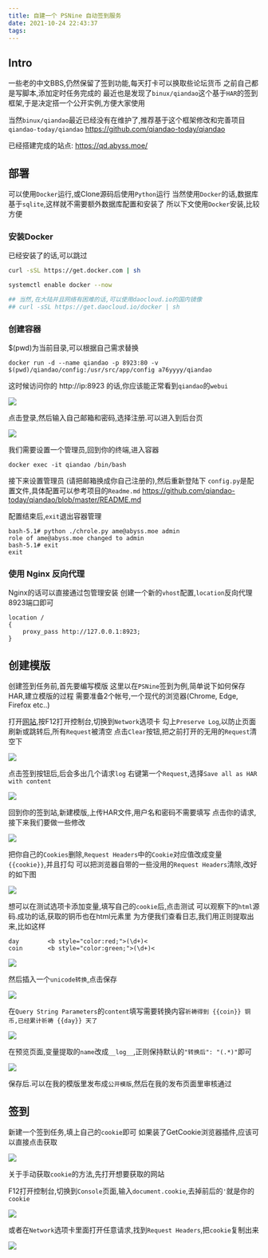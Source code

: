```yaml
---
title: 自建一个 PSNine 自动签到服务
date: 2021-10-24 22:43:37
tags:
---
```


## Intro

一些老的中文BBS,仍然保留了签到功能,每天打卡可以换取些论坛货币
之前自己都是写脚本,添加定时任务完成的
最近也是发现了`binux/qiandao`这个基于`HAR`的签到框架,于是决定搭一个公开实例,方便大家使用

当然`binux/qiandao`最近已经没有在维护了,推荐基于这个框架修改和完善项目`qiandao-today/qiandao`
https://github.com/qiandao-today/qiandao


已经搭建完成的站点: https://qd.abyss.moe/


## 部署

可以使用`Docker`运行,或Clone源码后使用`Python`运行
当然使用`Docker`的话,数据库基于`sqlite`,这样就不需要额外数据库配置和安装了
所以下文使用`Docker`安装,比较方便


### 安装Docker

已经安装了的话,可以跳过

```bash
curl -sSL https://get.docker.com | sh

systemctl enable docker --now

## 当然,在大陆并且网络有困难的话,可以使用daocloud.io的国内镜像
## curl -sSL https://get.daocloud.io/docker | sh
```

### 创建容器

$(pwd)为当前目录,可以根据自己需求替换

```
docker run -d --name qiandao -p 8923:80 -v $(pwd)/qiandao/config:/usr/src/app/config a76yyyy/qiandao
```

这时候访问你的 http://ip:8923 的话,你应该能正常看到`qiandao`的`webui`

![](https://ae01.alicdn.com/kf/H902a6b67e4c04a9e887a321dc3bcc104S.png)

点击登录,然后输入自己邮箱和密码,选择注册.可以进入到后台页

![](https://ae01.alicdn.com/kf/H4d74128d2ea44998af59b6d4fb168024Y.png)

我们需要设置一个管理员,回到你的终端,进入容器

```
docker exec -it qiandao /bin/bash
```

接下来设置管理员 (请把邮箱换成你自己注册的),然后重新登陆下
`config.py`是配置文件,具体配置可以参考项目的`Readme.md`
https://github.com/qiandao-today/qiandao/blob/master/README.md

配置结束后,`exit`退出容器管理

```
bash-5.1# python ./chrole.py ame@abyss.moe admin
role of ame@abyss.moe changed to admin
bash-5.1# exit
exit
```

### 使用 Nginx 反向代理

Nginx的话可以直接通过包管理安装
创建一个新的`vhost`配置,`location`反向代理8923端口即可

```
location /
{
    proxy_pass http://127.0.0.1:8923;
}
```

## 创建模版

创建签到任务前,首先要编写模版
这里以在`PSNine`签到为例,简单说下如何保存HAR,建立模版的过程
需要准备2个帐号,一个现代的浏览器(Chrome, Edge, Firefox etc..)


打开[网站](https://www.psnine.com),按F12打开控制台,切换到`Network`选项卡
勾上`Preserve Log`,以防止页面刷新或跳转后,所有`Request`被清空
点击`Clear`按钮,把之前打开的无用的`Request`清空下

![](https://ae01.alicdn.com/kf/He24081cd7ae149f29307ed6487e6e237Z.png)


点击签到按钮后,后会多出几个请求`log`
右键第一个`Request`,选择`Save all as HAR with content`

![](https://ae01.alicdn.com/kf/Hc7744d337b8e47e0ba7d3dcbe5f3025fL.png)


回到你的签到站,新建模版,上传HAR文件,用户名和密码不需要填写
点击你的请求,接下来我们要做一些修改

![](https://ae01.alicdn.com/kf/Heb14f724d1c94a939a98a7fc2f73d8ffD.png)

把你自己的`Cookies`删除,`Request Headers`中的`Cookie`对应值改成变量`{{cookie}}`,并且打勾
可以把浏览器自带的一些没用的`Request Headers`清除,改好的如下图

![](https://ae01.alicdn.com/kf/He786b489ce5c4e5aac4e2265f5f52f4eU.png)


想可以在测试选项卡添加变量,填写自己的`cookie`后,点击测试
可以观察下的`html`源码.成功的话,获取的铜币也在html元素里
为方便我们查看日志,我们用正则提取出来,比如这样

```
day        <b style="color:red;">(\d+)<
coin       <b style="color:green;">(\d+)<
```

![](https://ae01.alicdn.com/kf/Hca0f415c532a4203b6299c16d5ef0c89I.png)

然后插入一个`unicode转换`,点击保存

![](https://ae01.alicdn.com/kf/H2da01d062cc34bcdbbc9c6388f3eb93a4.png)

在`Query String Parameters`的`content`填写需要转换内容`祈祷得到 {{coin}} 铜币,已经累计祈祷 {{day}} 天了`

![](https://ae01.alicdn.com/kf/H8d5f5b5dd9964087bef7e63ade0e722d5.png)

在预览页面,变量提取的`name`改成`__log__`,正则保持默认的`"转换后": "(.*)"`即可

![](https://ae01.alicdn.com/kf/H0d467965d2e74e63a4abae6c98050e3ck.png)

保存后.可以在我的模版里发布成`公开模版`,然后在我的发布页面里审核通过

## 签到

新建一个签到任务,填上自己的`cookie`即可
如果装了GetCookie浏览器插件,应该可以直接点击获取

![](https://ae01.alicdn.com/kf/He8d0b855cae04126974b99de2c08f045A.png)

关于手动获取`cookie`的方法,先打开想要获取的网站

F12打开控制台,切换到`Console`页面,输入`document.cookie`,去掉前后的`'`就是你的`cookie`

![](https://ae01.alicdn.com/kf/H58a68119479a479cac2e3a79b158a6a1N.png)

或者在`Network`选项卡里面打开任意请求,找到`Request Headers`,把`cookie`复制出来

![](https://ae01.alicdn.com/kf/Hb9833860f5834751b6cf043d49ee9789q.png)
